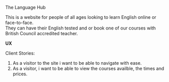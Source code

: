 The Language Hub 

This is a website for people of all ages looking to learn English online or face-to-face.  
They can have their English tested and or book one of our courses with British Council accredited teacher. 


**UX**



Client Stories:

1. As a visitor to the site i want to be able to navigate with ease.
2. As a visitor, i want to be able to view the courses availble, the times and prices. 


